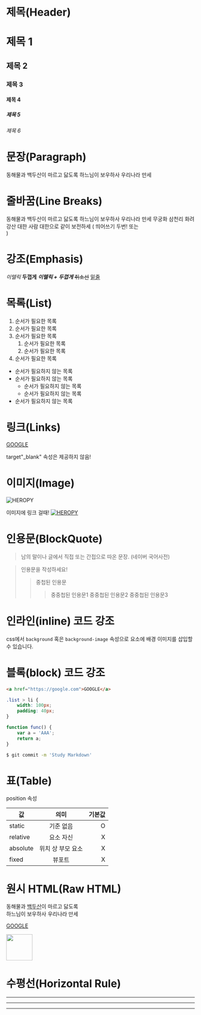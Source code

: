 # 제목(Header)

# 제목 1
## 제목 2
### 제목 3
#### 제목 4
##### 제목 5
###### 제목 6

# 문장(Paragraph)
동해물과 백두산이 마르고 닳도록
하느님이 보우하사 우리나라 만세

# 줄바꿈(Line Breaks)
동해물과 백두산이 마르고 닳도록
하느님이 보우하사 우리나라 만세
무궁화 삼천리 화려 강산
대한 사람 대한으로 같이 보전하세
( 띄어쓰기 두번! 또는 <br/> )

# 강조(Emphasis)
_이텔릭_
**두껍게**
**_이텔릭 + 두껍게_**
~~취소선~~
<u>밑줄</u>

# 목록(List)

1. 순서가 필요한 목록
1. 순서가 필요한 목록
1. 순서가 필요한 목록
    1. 순서가 필요한 목록
    1. 순서가 필요한 목록
1. 순서가 필요한 목록

- 순서가 필요하지 않는 목록
- 순서가 필요하지 않는 목록
    - 순서가 필요하지 않는 목록
    - 순서가 필요하지 않는 목록
- 순서가 필요하지 않는 목록


# 링크(Links)

[GOOGLE](https://google.com "구글로 이동!")

target"_blank" 속성은 제공하지 않음!


# 이미지(Image)

![HEROPY](https://avatars.githubusercontent.com/u/16679082?v=4)

이미지에 링크 걸때!
[![HEROPY](https://avatars.githubusercontent.com/u/16679082?v=4)](https://github.com/ParkYoungWoong)


# 인용문(BlockQuote)
> 남의 말이나 글에서 직접 또는 간접으로 따온 문장.
(네이버 국어사전)

> 인용문을 작성하세요!
>> 중첩된 인용문
>>> 중중첩된 인용문1
>>> 중중첩된 인용문2
>>> 중중첩된 인용문3


# 인라인(inline) 코드 강조
css에서 `background` 혹은 `background-image` 속성으로
요소에 배경 이미지를 삽입할 수 있습니다.

# 블록(block) 코드 강조

```html
<a href="https://google.com">GOOGLE</a>
```

```css
.list > li {
    width: 100px;
    padding: 40px;
}
```

``` javascript
function func() {
    var a = 'AAA';
    return a;
}
```

``` bash
$ git commit -m 'Study Markdown'
```

# 표(Table)

position 속성

값 | 의미 | 기본값
--|:--:|--:
static | 기준 없음 | O
relative | 요소 자신 | X
absolute | 위치 상 부모 요소 | X
fixed | 뷰포트 | X


# 원시 HTML(Raw HTML)
동해물과 <span style="text-decoration: underline;">백두산</span>이 마르고 닳도록<br/>
하느님이 보우하사 우리나라 만세

<a href="https://google.com" target="_blank">GOOGLE</a>

<img width="70" src="https://avatars.githubusercontent.com/u/16679082?v=4"/>


# 수평선(Horizontal Rule)

---

***

___